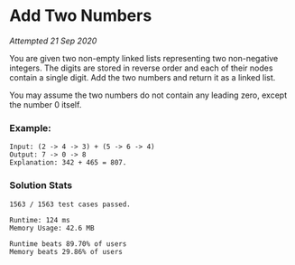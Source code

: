 # Add Two Numbers
_Attempted 21 Sep 2020_

You are given two non-empty linked lists representing two non-negative integers. The digits are stored in reverse order and each of their nodes contain a single digit. Add the two numbers and return it as a linked list.

You may assume the two numbers do not contain any leading zero, except the number 0 itself.

### Example:

````
Input: (2 -> 4 -> 3) + (5 -> 6 -> 4)
Output: 7 -> 0 -> 8
Explanation: 342 + 465 = 807.
````

### Solution Stats

````
1563 / 1563 test cases passed.

Runtime: 124 ms
Memory Usage: 42.6 MB

Runtime beats 89.70% of users
Memory beats 29.86% of users
